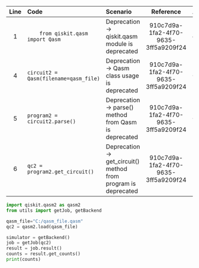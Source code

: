 | Line | Code | Scenario | Reference | Artifact | Refactoring |
| :--: | :--- | :------- | :--------: | :------- | :---------- |
| 1 | `    from qiskit.qasm import Qasm` | Deprecation -> qiskit.qasm module is deprecated | 910c7d9a-1fa2-4f70-9635-3ff5a9209f24 | qiskit.qasm | `import qiskit.qasm2 as qasm2` |
| 4 | `circuit2 = Qasm(filename=qasm_file)` | Deprecation -> Qasm class usage is deprecated | 910c7d9a-1fa2-4f70-9635-3ff5a9209f24 | Qasm | `qc2 = qasm2.load(qasm_file)` |
| 5 | `program2 = circuit2.parse()` | Deprecation -> parse() method from Qasm is deprecated | 910c7d9a-1fa2-4f70-9635-3ff5a9209f24 | Qasm.parse | `# Removed, use qasm2.load` |
| 6 | `qc2 = program2.get_circuit()` | Deprecation -> get_circuit() method from program is deprecated | 910c7d9a-1fa2-4f70-9635-3ff5a9209f24 | Program.get_circuit | `# Removed, use qasm2.load` |

```python
import qiskit.qasm2 as qasm2
from utils import getJob, getBackend

qasm_file="C:/qasm_file.qasm"
qc2 = qasm2.load(qasm_file)

simulator = getBackend()
job = getJob(qc2)
result = job.result()
counts = result.get_counts()
print(counts)
```
